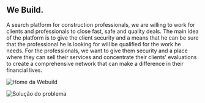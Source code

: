 ## We Build.
A search platform for construction professionals, we are willing to work for clients and professionals to close fast, safe and quality deals.
The main idea of the platform is to give the client security and a means that he can be sure that the professional he is looking for will be qualified for the work he needs.
For the professionals, we want to give them security and a place where they can sell their services and concentrate their clients' evaluations to create a comprehensive network that can make a difference in their financial lives.

![Home da Webuild](https://github.com/Georg37/project-webuild/blob/master/WEBUILD%20VER1.jpg)

![Solução do problema](https://github.com/Georg37/project-webuild/blob/master/WEBUILD%20VER1.png)
